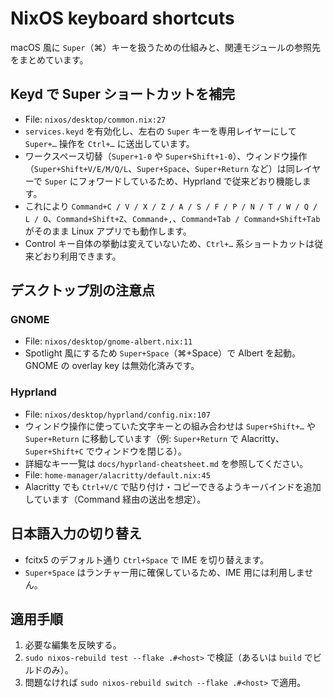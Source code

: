 # NixOS keyboard shortcuts

macOS 風に `Super`（⌘）キーを扱うための仕組みと、関連モジュールの参照先をまとめています。

## Keyd で Super ショートカットを補完

- File: `nixos/desktop/common.nix:27`
- `services.keyd` を有効化し、左右の `Super` キーを専用レイヤーにして `Super+…` 操作を `Ctrl+…` に送出しています。
- ワークスペース切替（`Super+1-0` や `Super+Shift+1-0`）、ウィンドウ操作（`Super+Shift+V/E/M/Q/L`、`Super+Space`、`Super+Return` など）は同レイヤーで `Super` にフォワードしているため、Hyprland で従来どおり機能します。
- これにより `Command+C / V / X / Z / A / S / F / P / N / T / W / Q / L / O`、`Command+Shift+Z`、`Command+,`、`Command+Tab / Command+Shift+Tab` がそのまま Linux アプリでも動作します。
- Control キー自体の挙動は変えていないため、`Ctrl+…` 系ショートカットは従来どおり利用できます。

## デスクトップ別の注意点

### GNOME

- File: `nixos/desktop/gnome-albert.nix:11`
- Spotlight 風にするため `Super+Space`（⌘+Space）で Albert を起動。GNOME の overlay key は無効化済みです。

### Hyprland

- File: `nixos/desktop/hyprland/config.nix:107`
- ウィンドウ操作に使っていた文字キーとの組み合わせは `Super+Shift+…` や `Super+Return` に移動しています（例: `Super+Return` で Alacritty、`Super+Shift+C` でウィンドウを閉じる）。
- 詳細なキー一覧は `docs/hyprland-cheatsheet.md` を参照してください。
- File: `home-manager/alacritty/default.nix:45`
- Alacritty でも `Ctrl+V/C` で貼り付け・コピーできるようキーバインドを追加しています（Command 経由の送出を想定）。

## 日本語入力の切り替え

- fcitx5 のデフォルト通り `Ctrl+Space` で IME を切り替えます。
- `Super+Space` はランチャー用に確保しているため、IME 用には利用しません。

## 適用手順

1. 必要な編集を反映する。
2. `sudo nixos-rebuild test --flake .#<host>` で検証（あるいは `build` でビルドのみ）。
3. 問題なければ `sudo nixos-rebuild switch --flake .#<host>` で適用。
